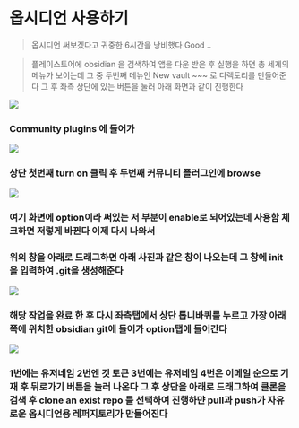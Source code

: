 #  옵시디언 사용하기

>  옵시디언 써보겠다고 귀중한 6시간을 낭비했다
>  Good ..

>  플레이스토어에 obsidian 을 검색하여 앱을 다운 받은 후
>  실행을 하면 총 세계의 메뉴가 보이는데 그 중 두번째 메뉴인
>  New vault ~~~ 로 디렉토리를 만들어준다
>  그 후 좌측 상단에 있는 버튼을 눌러 아래 화면과 같이 진행한다


<img src="howToOpsidian/1.png">

### Community plugins 에 들어가

<img src="./howToOpsidian/2.png">

###  상단 첫번째 turn on 클릭 후 두번째 커뮤니티 플러그인에 browse



<img src="./howToOpsidian/3.png">

### 여기 화면에 option이라 써있는 저 부분이 enable로 되어있는데 사용함 체크하면 저렇게 바뀐다 이제 다시 나와서

### 위의 창을 아래로 드래그하면 아래 사진과 같은 창이 나오는데 그 창에 init을 입력하여 .git을 생성해준다

<img src="./howToOpsidian/4.png">

### 해당 작업을 완료 한 후 다시 좌측탭에서 상단 톱니바퀴를 누르고 가장 아래쪽에 위치한 obsidian git에 들어가 option탭에 들어간다

<img src="./howToOpsidian/5.jpg">

### 1번에는 유저네임 2번엔 깃 토큰 3번에는 유저네임 4번은 이메일 순으로 기재 후 뒤로가기 버튼을 눌러 나온다 그 후 상단을 아래로 드래그하여 클론을 검색 후 clone an exist repo 를 선택하여 진행하먄 pull과 push가 자유로운 옵시디언용 레퍼지토리가 만들어진다